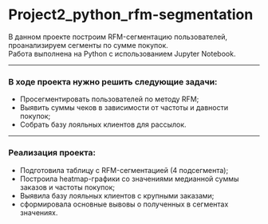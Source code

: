 # Project2_python_rfm-segmentation

В данном проекте построим RFM-сегментацию пользователей, проанализируем сегменты по сумме покупок.  
Работа выполнена на Python с использованием Jupyter Notebook.

---
### В ходе проекта нужно решить следующие задачи:   
* Просегментировать пользователей по методу RFM; 
* Выявить суммы чеков в зависимости от частоты и давности покупок;
* Собрать базу лояльных клиентов для рассылок.


---

### Реализация проекта:
* Подготовила таблицу с RFM-сегментацией (4 подсегмента);
* Построила heatmap-графики со значениями медианной суммы заказов и частоты покупок;
* Выявила базу лояльных клиентов с крупными заказами;
* сформировала основные вывовы о полученных в сегментах значениях.
